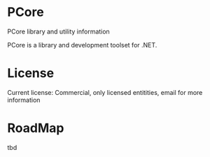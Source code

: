 # PCore
PCore library and utility information

PCore is a library and development toolset for .NET. 

# License

Current license: Commercial, only licensed entitities, email for more information

# RoadMap 

tbd
